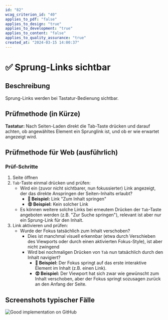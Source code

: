 ```yaml
---
id: "82"
wcag_criterion_id: "40"
applies_to_pdf: "false"
applies_to_design: "true"
applies_to_development: "true"
applies_to_content: "false"
applies_to_quality_assurance: "true"
created_at: "2024-03-15 14:00:37"
---
```


# ✅ Sprung-Links sichtbar

## Beschreibung

Sprung-Links werden bei Tastatur-Bedienung sichtbar.

## Prüfmethode (in Kürze)

**Tastatur:** Nach Seiten-Laden direkt die Tab-Taste drücken und darauf achten, ob angewähltes Element ein Sprunglink ist, und ob er wie erwartet angezeigt wird.

## Prüfmethode für Web (ausführlich)

### Prüf-Schritte

1. Seite öffnen
1. `Tab`-Taste einmal drücken und prüfen:
    - Wird ein (zuvor nicht sichtbarer, nun fokussierter) Link angezeigt, der das direkte Anspringen der Seiten-Inhalts erlaubt?
        - **🙂 Beispiel:** Link "Zum Inhalt springen"
        - **😡 Beispiel:** Kein solcher Link
    - Es können weitere solche Links bei erneutem Drücken der `Tab`-Taste angeboten werden (z.B. "Zur Suche springen"), relevant ist aber nur ein Sprung-Link für den Inhalt.
1. Link aktivieren und prüfen:
    - Wurde der Fokus tatsächlich zum Inhalt verschoben?
        - Dies ist manchmal visuell erkennbar (etwa durch Verschieben des Viewports oder durch einen aktivierten Fokus-Style), ist aber nicht zwingend
        - Wird bei nochmaligen Drücken von `Tab` nun tatsächlich durch den Inhalt navigiert?
            - **🙂 Beispiel:** Der Fokus springt auf das erste interaktive Element im Inhalt (z.B. einen Link).
            - **😡 Beispiel:** Der Viewport hat sich zwar wie gewünscht zum Inhalt verschoben, aber der Fokus springt sozusagen zurück an den Anfang der Seite.

## Screenshots typischer Fälle

![Good implementation on GitHub](images/good-implementation-on-github.png)